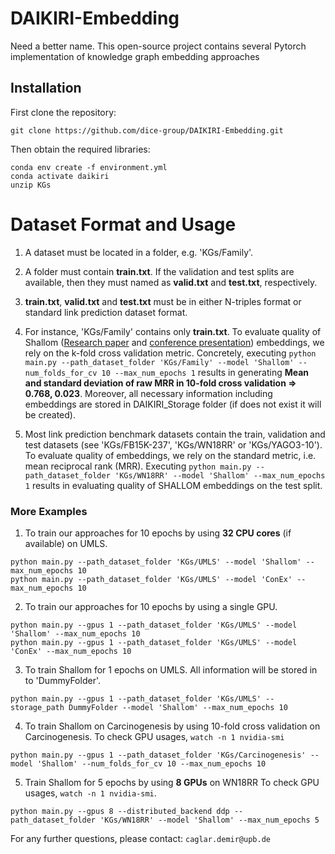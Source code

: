 # DAIKIRI-Embedding
Need a better name. This open-source project contains several Pytorch implementation of knowledge graph embedding approaches

## Installation

First clone the repository:
```
git clone https://github.com/dice-group/DAIKIRI-Embedding.git
```
Then obtain the required libraries:
```
conda env create -f environment.yml
conda activate daikiri
unzip KGs
```
# Dataset Format and Usage

1. A dataset must be located in a folder, e.g. 'KGs/Family'.

2. A folder must contain **train.txt**. If the validation and test splits are available, then they must named as **valid.txt** and **test.txt**, respectively.

3. **train.txt**, **valid.txt** and **test.txt** must be in either N-triples format or standard link prediction dataset format.

4. For instance, 'KGs/Family' contains only **train.txt**. To evaluate quality of Shallom ([Research paper](https://arxiv.org/abs/2101.09090) and [conference presentation](https://www.youtube.com/watch?v=LUDpdgdvTQg)) embeddings, we rely on the k-fold cross validation metric.
Concretely, executing ```python main.py --path_dataset_folder 'KGs/Family' --model 'Shallom' --num_folds_for_cv 10 --max_num_epochs 1```
results in generating **Mean and standard deviation of raw MRR in 10-fold cross validation => 0.768, 0.023**. Moreover, all necessary information including embeddings are stored in DAIKIRI_Storage folder (if does not exist it will be created).
   
5. Most link prediction benchmark datasets contain the train, validation and test datasets (see 'KGs/FB15K-237', 'KGs/WN18RR' or 'KGs/YAGO3-10').
To evaluate quality of embeddings, we rely on the standard metric, i.e. mean reciprocal rank (MRR). Executing ```python main.py --path_dataset_folder 'KGs/WN18RR' --model 'Shallom' --max_num_epochs 1```
results in evaluating quality of SHALLOM embeddings on the test split.
   
   
### More Examples

1. To train our approaches for 10 epochs by using **32 CPU cores** (if available) on UMLS. 
```
python main.py --path_dataset_folder 'KGs/UMLS' --model 'Shallom' --max_num_epochs 10
python main.py --path_dataset_folder 'KGs/UMLS' --model 'ConEx' --max_num_epochs 10
```


2. To train our approaches for 10 epochs by using a single GPU.
```
python main.py --gpus 1 --path_dataset_folder 'KGs/UMLS' --model 'Shallom' --max_num_epochs 10
python main.py --gpus 1 --path_dataset_folder 'KGs/UMLS' --model 'ConEx' --max_num_epochs 10
```

3. To train Shallom for 1 epochs on UMLS. All information will be stored in to 'DummyFolder'.
```
python main.py --gpus 1 --path_dataset_folder 'KGs/UMLS' --storage_path DummyFolder --model 'Shallom' --max_num_epochs 10
```

4. To train Shallom on Carcinogenesis by using 10-fold cross validation on Carcinogenesis.  To check GPU usages, ```watch -n 1 nvidia-smi```
```
python main.py --gpus 1 --path_dataset_folder 'KGs/Carcinogenesis' --model 'Shallom' --num_folds_for_cv 10 --max_num_epochs 10
```
5. Train Shallom for 5 epochs by using **8 GPUs** on WN18RR To check GPU usages, ```watch -n 1 nvidia-smi```.
```
python main.py --gpus 8 --distributed_backend ddp --path_dataset_folder 'KGs/WN18RR' --model 'Shallom' --max_num_epochs 5
```

For any further questions, please contact:  ```caglar.demir@upb.de```
